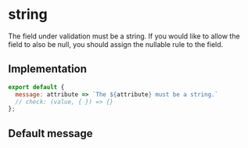 # string

The field under validation must be a string. If you would like to allow the field to also be null, you should assign the nullable rule to the field.


## Implementation

```js
export default {
  message: attribute => `The ${attribute} must be a string.`
  // check: (value, { }) => {}
};

```

## Default message

```

```
